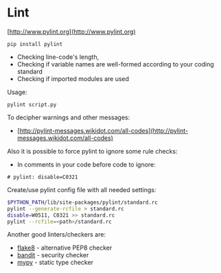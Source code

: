 # Lint

[http://www.pylint.org](http://www.pylint.org)

`pip install pylint`

* Checking line-code's length,
* Checking if variable names are well-formed according to your coding standard
* Checking if imported modules are used

Usage:

`pylint script.py`

To decipher warnings and other messages:

* [http://pylint-messages.wikidot.com/all-codes](http://pylint-messages.wikidot.com/all-codes)

Also it is possible to force pylint to ignore some rule checks:

* In comments in your code before code to ignore:

`# pylint: disable=C0321`

Create/use pylint config file with all needed settings:

```bash
$PYTHON_PATH/lib/site-packages/pylint/standard.rc
pylint --generate-rcfile > standard.rc
disable=W0511, C0321 >> standard.rc
pylint --rcfile=<path>/standard.rc
```

Another good linters/checkers are:

* [flake8](https://flake8.pycqa.org) - alternative PEP8 checker
* [bandit](https://bandit.readthedocs.io) - security checker
* [mypy](https://mypy.readthedocs.io) - static type checker
